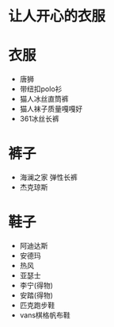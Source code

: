 # 让人开心的衣服

# 衣服
- 唐狮
- 带纽扣polo衫
- 猫人冰丝直筒裤
- 猫人袜子质量嘎嘎好
- 361冰丝长裤

# 裤子
- 海澜之家 弹性长裤
- 杰克琼斯

# 鞋子
- 阿迪达斯
- 安德玛
- 热风
- 亚瑟士
- 李宁(得物)
- 安踏(得物)
- 匹克跑步鞋
- vans棋格帆布鞋
